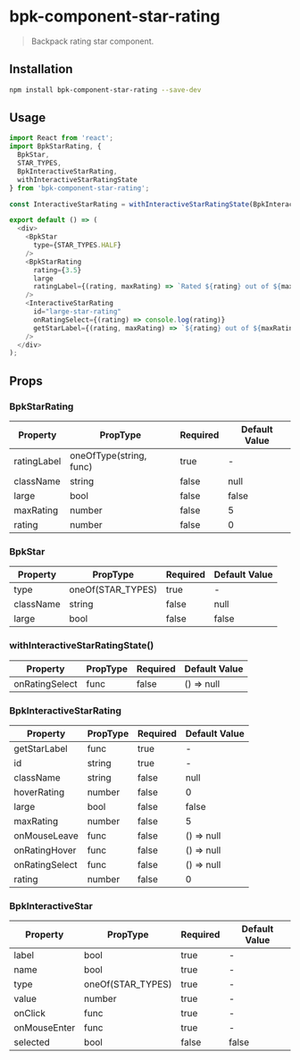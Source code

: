 # bpk-component-star-rating

> Backpack rating star component.

## Installation

```sh
npm install bpk-component-star-rating --save-dev
```

## Usage

```js
import React from 'react';
import BpkStarRating, {
  BpkStar,
  STAR_TYPES,
  BpkInteractiveStarRating,
  withInteractiveStarRatingState
} from 'bpk-component-star-rating';

const InteractiveStarRating = withInteractiveStarRatingState(BpkInteractiveStarRating);

export default () => (
  <div>
    <BpkStar
      type={STAR_TYPES.HALF}
    />
    <BpkStarRating
      rating={3.5}
      large
      ratingLabel={(rating, maxRating) => `Rated ${rating} out of ${maxRating} stars`}
    />
    <InteractiveStarRating
      id="large-star-rating"
      onRatingSelect={(rating) => console.log(rating)}
      getStarLabel={(rating, maxRating) => `${rating} out of ${maxRating} stars`}
    />
  </div>
);
```

## Props

### BpkStarRating

| Property       | PropType                | Required | Default Value |
| -------------- | ----------------------- | -------- | ------------- |
| ratingLabel    | oneOfType(string, func) | true     | -             |
| className      | string                  | false    | null          |
| large          | bool                    | false    | false         |
| maxRating      | number                  | false    | 5             |
| rating         | number                  | false    | 0             |

### BpkStar

| Property    | PropType          | Required | Default Value |
| ----------- | ----------------- | -------- | ------------- |
| type        | oneOf(STAR_TYPES) | true     | -             |
| className   | string            | false    | null          |
| large       | bool              | false    | false         |

### withInteractiveStarRatingState()

| Property       | PropType | Required | Default Value |
| -------------- | -------- | -------- | ------------- |
| onRatingSelect | func     | false    | () => null    |

### BpkInteractiveStarRating

| Property       | PropType | Required | Default Value |
| -------------- | -------- | -------- | ------------- |
| getStarLabel   | func     | true     | -             |
| id             | string   | true     | -             |
| className      | string   | false    | null          |
| hoverRating    | number   | false    | 0             |
| large          | bool     | false    | false         |
| maxRating      | number   | false    | 5             |
| onMouseLeave   | func     | false    | () => null    |
| onRatingHover  | func     | false    | () => null    |
| onRatingSelect | func     | false    | () => null    |
| rating         | number   | false    | 0             |

### BpkInteractiveStar

| Property     | PropType          | Required | Default Value |
| ------------ | ----------------- | -------- | ------------- |
| label        | bool              | true     | -             |
| name         | bool              | true     | -             |
| type         | oneOf(STAR_TYPES) | true     | -             |
| value        | number            | true     | -             |
| onClick      | func              | true     | -             |
| onMouseEnter | func              | true     | -             |
| selected     | bool              | false    | false         |
